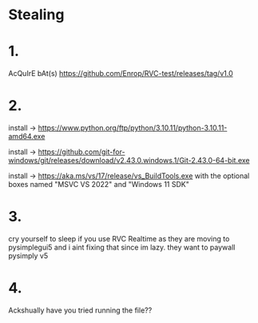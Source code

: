 # Stealing

# 1. 
AcQuIrE bAt(s) https://github.com/Enrop/RVC-test/releases/tag/v1.0

# 2. 
install -> https://www.python.org/ftp/python/3.10.11/python-3.10.11-amd64.exe

install -> https://github.com/git-for-windows/git/releases/download/v2.43.0.windows.1/Git-2.43.0-64-bit.exe

install -> https://aka.ms/vs/17/release/vs_BuildTools.exe with the optional boxes named "MSVC VS 2022" and "Windows 11 SDK"

# 3.
cry yourself to sleep if you use RVC Realtime as they are moving to pysimplegui5 and i aint fixing that since im lazy. they want to paywall pysimply v5

# 4. 
Ackshually have you tried running the file??
